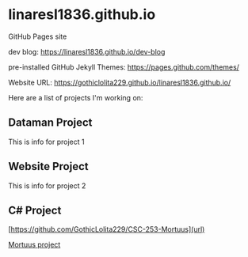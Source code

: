 # linaresl1836.github.io
GitHub Pages site

dev blog: https://linaresl1836.github.io/dev-blog

pre-installed GitHub Jekyll Themes: https://pages.github.com/themes/

Website URL: https://gothiclolita229.github.io/linaresl1836.github.io/

Here are a list of projects I'm working on:

## Dataman Project

This is info for project 1

## Website Project

This is info for project 2

## C# Project

[https://github.com/GothicLolita229/CSC-253-Mortuus](url)

<a href="https://github.com/GothicLolita229/CSC-253-Mortuus">Mortuus project</a>


